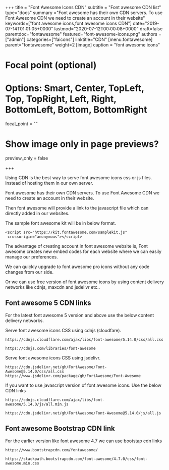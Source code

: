 +++
title = "Font Awesome Icons CDN"
subtitle = "Font awesome CDN list"
type="docs"
summary ="Font awesome has their own CDN servers. To use Font Awesome CDN we need to create an account in their website"
keywords=["font awesome icons,font awesome icons CDN"]
date="2019-07-14T01:01:05+0000"
lastmod="2020-07-12T00:00:08+0000"
draft=false
parentdoc="fontawesome"
featured="font-awesome-icons.png"
authors = ["admin"]
categories=["faicons"]
linktitle="CDN"
[menu.fontawesome]
parent="fontawesome"
weight=2
[image]
  caption = "font awesome icons"

  # Focal point (optional)
  # Options: Smart, Center, TopLeft, Top, TopRight, Left, Right, BottomLeft, Bottom, BottomRight
  focal_point = ""

  # Show image only in page previews?
  preview_only = false

+++

Using CDN is the best way to serve font awesome icons css or js files. Instead of hosting them in our own server.

Font awesome has their own CDN servers. To use Font Awesome CDN we need to create an account in their website.

Then font awesome will provide a link to the javascript file which can directly added in our websites.

The sample font awesome kit will be in below format.

```
<script src="https://kit.fontawesome.com/samplekit.js"
 crossorigin="anonymous"></script>
```

The advantage of creating account in font awesome website is, Font awesome creates new embed codes for each website where we can easily manage our preferences.

We can quickly upgrade to font awesome pro icons without any code changes from our side. 

Or we can use free version of font awesome icons by using content delivery networks like cdnjs, maxcdn and jsdelivr etc..

## Font awesome 5 CDN links 

For the latest font awesome 5 version and above use the below content delivery networks.

Serve font awesome icons CSS using cdnjs (cloudfare).

```
https://cdnjs.cloudflare.com/ajax/libs/font-awesome/5.14.0/css/all.css

https://cdnjs.com/libraries/font-awesome
```

Serve font awesome icons CSS using jsdelivr.

```
https://cdn.jsdelivr.net/gh/FortAwesome/Font-Awesome@5.14.0/css/all.css
https://www.jsdelivr.com/package/gh/FortAwesome/Font-Awesome

```

If you want to use javascript version of font awesome icons. Use the below CDN links


```
https://cdnjs.cloudflare.com/ajax/libs/font-awesome/5.14.0/js/all.min.js

https://cdn.jsdelivr.net/gh/FortAwesome/Font-Awesome@5.14.0/js/all.js
```

## Font awesome Bootstrap CDN link

For the earlier version like font awesome 4.7 we can use bootstap cdn links

```
https://www.bootstrapcdn.com/fontawesome/

https://stackpath.bootstrapcdn.com/font-awesome/4.7.0/css/font-awesome.min.css

```


